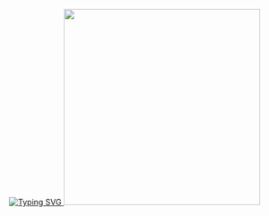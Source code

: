 <!-- I do mobile dev and robotic's. -->

<p align="center">
<a href="https://github.com/frostdev03">
    <img src="https://readme-typing-svg.demolab.com?font=Georgia&size=18&duration=2000&pause=100&multiline=true&width=500&height=80&lines=Fahril+Tanzil;Applied+Electronic+Student;Mobile+Dev+%7C+Computer+Vision+%7C+Robotics" alt="Typing SVG" />
</a>
<!-- <br/>
<br/>  -->

<a href="https://github.com/frostdev03">
<!--     <img src="https://github-stats-alpha.vercel.app/api?username=frostdev03&cc=22272e&tc=37BCF6&ic=fff&bc=0000"> -->
    <img src="https://github-readme-stats.vercel.app/api/top-langs/?username=frostdev03&theme=react&show_icons=true&hide_border=true&layout=compact" width="350">
</a>
</p>

<!--   <img src="https://github-readme-streak-stats.herokuapp.com/?user=frostdev03&theme=react&hide_border=true&layout=compact" width="490"> -->


